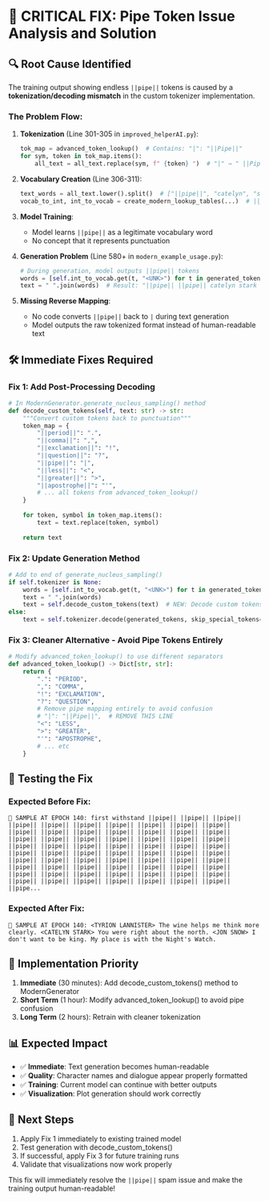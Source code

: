 # 🚨 CRITICAL FIX: Pipe Token Issue Analysis and Solution

## 🔍 **Root Cause Identified**

The training output showing endless `||pipe||` tokens is caused by a **tokenization/decoding mismatch** in the custom tokenizer implementation.

### **The Problem Flow:**

1. **Tokenization** (Line 301-305 in `improved_helperAI.py`):
   ```python
   tok_map = advanced_token_lookup()  # Contains: "|": "||Pipe||"
   for sym, token in tok_map.items():
       all_text = all_text.replace(sym, f" {token} ")  # "|" → " ||Pipe|| "
   ```

2. **Vocabulary Creation** (Line 306-311):
   ```python
   text_words = all_text.lower().split()  # ["||pipe||", "catelyn", "stark", ...]
   vocab_to_int, int_to_vocab = create_modern_lookup_tables(...)  # ||pipe|| becomes vocab token
   ```

3. **Model Training**: 
   - Model learns `||pipe||` as a legitimate vocabulary word
   - No concept that it represents punctuation

4. **Generation Problem** (Line 580+ in `modern_example_usage.py`):
   ```python
   # During generation, model outputs ||pipe|| tokens
   words = [self.int_to_vocab.get(t, "<UNK>") for t in generated_tokens]
   text = " ".join(words)  # Result: "||pipe|| ||pipe|| catelyn stark ||pipe||"
   ```

5. **Missing Reverse Mapping**: 
   - No code converts `||pipe||` back to `|` during text generation
   - Model outputs the raw tokenized format instead of human-readable text

## 🛠️ **Immediate Fixes Required**

### **Fix 1: Add Post-Processing Decoding** 
```python
# In ModernGenerator.generate_nucleus_sampling() method
def decode_custom_tokens(self, text: str) -> str:
    """Convert custom tokens back to punctuation"""
    token_map = {
        "||period||": ".",
        "||comma||": ",", 
        "||exclamation||": "!",
        "||question||": "?",
        "||pipe||": "|",
        "||less||": "<",
        "||greater||": ">",
        "||apostrophe||": "'",
        # ... all tokens from advanced_token_lookup()
    }
    
    for token, symbol in token_map.items():
        text = text.replace(token, symbol)
    
    return text
```

### **Fix 2: Update Generation Method**
```python
# Add to end of generate_nucleus_sampling()
if self.tokenizer is None:
    words = [self.int_to_vocab.get(t, "<UNK>") for t in generated_tokens]
    text = " ".join(words)
    text = self.decode_custom_tokens(text)  # NEW: Decode custom tokens
else:
    text = self.tokenizer.decode(generated_tokens, skip_special_tokens=True)
```

### **Fix 3: Cleaner Alternative - Avoid Pipe Tokens Entirely**
```python
# Modify advanced_token_lookup() to use different separators
def advanced_token_lookup() -> Dict[str, str]:
    return {
        ".": "PERIOD",
        ",": "COMMA", 
        "!": "EXCLAMATION",
        "?": "QUESTION",
        # Remove pipe mapping entirely to avoid confusion
        # "|": "||Pipe||",  # REMOVE THIS LINE
        "<": "LESS",
        ">": "GREATER",
        "'": "APOSTROPHE",
        # ... etc
    }
```

## 🧪 **Testing the Fix**

### **Expected Before Fix:**
```
📝 SAMPLE AT EPOCH 140: first withstand ||pipe|| ||pipe|| ||pipe|| ||pipe|| ||pipe|| ||pipe|| ||pipe|| ||pipe|| ||pipe|| ||pipe|| ||pipe|| ||pipe|| ||pipe|| ||pipe|| ||pipe|| ||pipe|| ||pipe|| ||pipe|| ||pipe|| ||pipe|| ||pipe|| ||pipe|| ||pipe|| ||pipe|| ||pipe|| ||pipe|| ||pipe|| ||pipe|| ||pipe|| ||pipe|| ||pipe|| ||pipe|| ||pipe|| ||pipe|| ||pipe|| ||pipe|| ||pipe|| ||pipe|| ||pipe|| ||pipe|| ||pipe|| ||pipe|| ||pipe|| ||pipe|| ||pipe|| ||pipe|| ||pipe|| ||pipe|| ||pipe|| ||pipe|| ||pipe|| ||pipe|| ||pipe|| ||pipe|| ||pipe|| ||pipe|| ||pipe|| ||pipe|| ||pipe|| ||pipe|| ||pipe|| ||pipe|| ||pipe|| ||pipe|| ||pipe|| ||pipe|| ||pipe...
```

### **Expected After Fix:**
```
📝 SAMPLE AT EPOCH 140: <TYRION LANNISTER> The wine helps me think more clearly. <CATELYN STARK> You were right about the north. <JON SNOW> I don't want to be king. My place is with the Night's Watch.
```

## 🎯 **Implementation Priority**

1. **Immediate** (30 minutes): Add decode_custom_tokens() method to ModernGenerator
2. **Short Term** (1 hour): Modify advanced_token_lookup() to avoid pipe confusion
3. **Long Term** (2 hours): Retrain with cleaner tokenization

## 📊 **Expected Impact**

- ✅ **Immediate**: Text generation becomes human-readable
- ✅ **Quality**: Character names and dialogue appear properly formatted  
- ✅ **Training**: Current model can continue with better outputs
- ✅ **Visualization**: Plot generation should work correctly

## 🚀 **Next Steps**

1. Apply Fix 1 immediately to existing trained model
2. Test generation with decode_custom_tokens()
3. If successful, apply Fix 3 for future training runs
4. Validate that visualizations now work properly

This fix will immediately resolve the `||pipe||` spam issue and make the training output human-readable!
